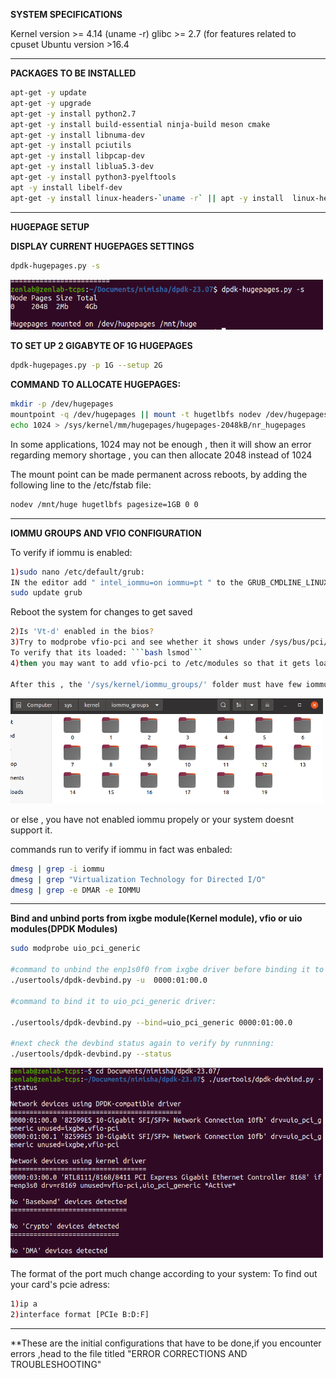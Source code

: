 **SYSTEM SPECIFICATIONS**

Kernel version >= 4.14 (uname -r)
glibc >= 2.7 (for features related to cpuset
Ubuntu version >16.4

-----------------------------------------------------------------------------------------------------------------

**PACKAGES TO BE INSTALLED**

```bash
apt-get -y update
apt-get -y upgrade
apt-get -y install python2.7
apt-get -y install build-essential ninja-build meson cmake
apt-get -y install libnuma-dev
apt-get -y install pciutils
apt-get -y install libpcap-dev
apt-get -y install liblua5.3-dev
apt-get -y install python3-pyelftools
apt -y install libelf-dev
apt-get -y install linux-headers-`uname -r` || apt -y install  linux-headers-generic
```

--------------------------------------------------------------------------------------------------------------------------
**HUGEPAGE SETUP**

**DISPLAY CURRENT HUGEPAGES SETTINGS**
```bash
dpdk-hugepages.py -s
```
<img src="Media/hugepages.png" width=500> 

**TO SET UP 2 GIGABYTE OF 1G HUGEPAGES**
```bash
dpdk-hugepages.py -p 1G --setup 2G
```

**COMMAND TO ALLOCATE HUGEPAGES:**
```bash
mkdir -p /dev/hugepages
mountpoint -q /dev/hugepages || mount -t hugetlbfs nodev /dev/hugepages
echo 1024 > /sys/kernel/mm/hugepages/hugepages-2048kB/nr_hugepages
```

In some applications, 1024 may not be enough , then it will show an error regarding memory shortage , you can then allocate 2048 instead of 1024

The mount point can be made permanent across reboots, by adding the following line to the /etc/fstab file:
```bash
nodev /mnt/huge hugetlbfs pagesize=1GB 0 0
```
--------------------------------------------------------------------------------------------------------------------------------
**IOMMU GROUPS AND VFIO CONFIGURATION**

To verify if iommu is enabled:
```bash
1)sudo nano /etc/default/grub:
IN the editor add " intel_iommu=on iommu=pt " to the GRUB_CMDLINE_LINUX_DEFAULT field
sudo update grub
```
Reboot the system for changes to get saved

```bash
2)Is 'Vt-d' enabled in the bios?
3)Try to modprobe vfio-pci and see whether it shows under /sys/bus/pci/drivers/.
To verify that its loaded: ```bash lsmod```
4)then you may want to add vfio-pci to /etc/modules so that it gets loaded automatically on boot.

After this , the '/sys/kernel/iommu_groups/' folder must have few iommu groups 
```
<img src="Media/iommugroups_inkernel.png" width=500> 

or else , you have not enabled iommu propely or your system doesnt support it.

commands run to verify if iommu in fact was enbaled:
```bash
dmesg | grep -i iommu
dmesg | grep "Virtualization Technology for Directed I/O" 
dmesg | grep -e DMAR -e IOMMU
```
---------------------------------------------------------------------------------------------------------------------------

**Bind and unbind ports from ixgbe module(Kernel module), vfio or uio modules(DPDK Modules)**

```bash
sudo modprobe uio_pci_generic

#command to unbind the enp1s0f0 from ixgbe driver before binding it to uio :
./usertools/dpdk-devbind.py -u  0000:01:00.0

#command to bind it to uio_pci_generic driver:

./usertools/dpdk-devbind.py --bind=uio_pci_generic 0000:01:00.0

#next check the devbind status again to verify by runnning:
./usertools/dpdk-devbind.py --status
```
<img src="Media/Usertoolsdevbind.png" width=500> 

The format of the port much change according to your system:
 To find out your card's pcie adress:
 ```bash
 1)ip a
 2)interface format [PCIe B:D:F]
```
--------------------------------------------------------------------------------------------------------------------------------------------------
**These are the initial configurations that have to be done,if you encounter errors ,head to the file titled
"ERROR CORRECTIONS AND TROUBLESHOOTING"





